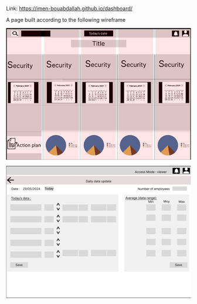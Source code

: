 Link: https://imen-bouabdallah.github.io/dashboard/

A page built according to the following wireframe

![Welcome page](pics/figma.jpeg)

![Data entry](pics/figma-page2.jpeg)